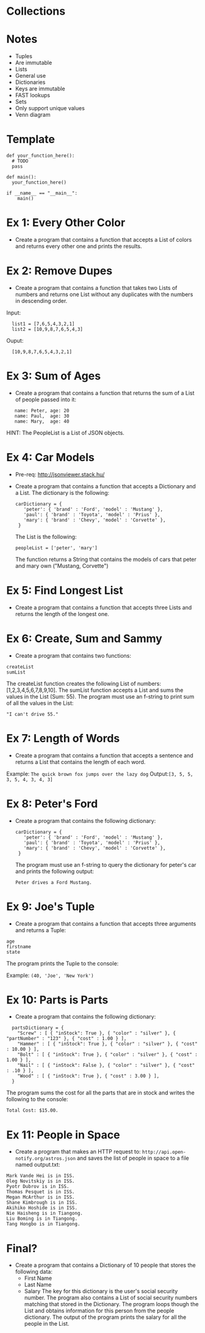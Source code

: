 # Collections

# Notes
- Tuples
 - Are immutable
- Lists
 - General use
- Dictionaries
 - Keys are immutable
 - FAST lookups
- Sets 
 - Only support unique values
 - Venn diagram

# Template
```
def your_function_here():
  # TODO
  pass

def main():
  your_function_here()

if __name__ == "__main__":  
    main()
```

# Ex 1: Every Other Color
- Create a program that contains a function that accepts a List of colors and returns every other one and prints the results.

# Ex 2: Remove Dupes
- Create a program that contains a function that takes two Lists of numbers and returns one List without any duplicates with the numbers in descending order.

Input:
```
  list1 = [7,6,5,4,3,2,1]
  list2 = [10,9,8,7,6,5,4,3]
```
Ouput:
```
  [10,9,8,7,6,5,4,3,2,1]
```

# Ex 3: Sum of Ages
- Create a program that contains a function that returns the sum of a List of people passed into it:
 ```
    name: Peter, age: 20
    name: Paul,  age: 30
    name: Mary,  age: 40
```
HINT: The PeopleList is a List of JSON objects.

# Ex 4: Car Models
- Pre-req: http://jsonviewer.stack.hu/
- Create a program that contains a function that accepts a Dictionary and a List.  The dictionary is the following:
  ```
  carDictionary = {
     'peter': { 'brand' : 'Ford', 'model' : 'Mustang' },
     'paul': { 'brand' : 'Toyota', 'model' : 'Prius' },
     'mary': { 'brand' : 'Chevy', 'model' : 'Corvette' },
   }
  ```
  The List is the following:

  ```
  peopleList = ['peter', 'mary']
  ```

  The function returns a String that contains the models of cars that peter and mary own ("Mustang, Corvette")

# Ex 5: Find Longest List
-  Create a program that contains a function that accepts three Lists and returns the length of the longest one.

# Ex 6: Create, Sum and Sammy
- Create a program that contains two functions: 
```
createList
sumList
```
The createList function creates the following List of numbers: [1,2,3,4,5,6,7,8,9,10].
The sumList function accepts a List and sums the values in the List (Sum: 55).
The program must use an f-string to print sum of all the values in the List:
```
"I can't drive 55."
```
# Ex 7: Length of Words
- Create a program that contains a function that accepts a sentence and returns a List that contains the length of each word.

Example: `The quick brown fox jumps over the lazy dog`
Output:`[3, 5, 5, 3, 5, 4, 3, 4, 3]`

# Ex 8: Peter's Ford
- Create a program that contains the following dictionary:
  ```
  carDictionary = {
     'peter': { 'brand' : 'Ford', 'model' : 'Mustang' },
     'paul': { 'brand' : 'Toyota', 'model' : 'Prius' },
     'mary': { 'brand' : 'Chevy', 'model' : 'Corvette' },
   }
  ```
  The program must use an f-string to query the dictionary for peter's car and prints the following output:

  `Peter drives a Ford Mustang.`

# Ex 9: Joe's Tuple
- Create a program that contains a function that accepts three arguments and returns a Tuple:
```
age
firstname
state
```
The program prints the Tuple to the console:

Example: `(40, 'Joe', 'New York')`

# Ex 10: Parts is Parts
- Create a program that contains the following dictionary:

```
  partsDictionary = {
    "Screw" : [ { "inStock": True }, { "color" : "silver" }, { "partNumber" : "123" }, { "cost" : 1.00 } ],
    "Hammer" : [ { "inStock": True }, { "color" : "silver" }, { "cost" : 10.00 } ],
    "Bolt" : [ { "inStock": True }, { "color" : "silver" }, { "cost" : 1.00 } ],
    "Nail" : [ { "inStock": False }, { "color" : "silver" }, { "cost" : .10 } ],
    "Wood" : [ { "inStock": True }, { "cost" : 3.00 } ],
  }

```
The program sums the cost for all the parts that are in stock and writes the following to the console:

```
Total Cost: $15.00.
```

# Ex 11: People in Space
- Create a program that makes an HTTP request to: `http://api.open-notify.org/astros.json` and
saves the list of people in space to a file named output.txt:

```
Mark Vande Hei is in ISS.
Oleg Novitskiy is in ISS.
Pyotr Dubrov is in ISS.
Thomas Pesquet is in ISS.
Megan McArthur is in ISS.
Shane Kimbrough is in ISS.
Akihiko Hoshide is in ISS.
Nie Haisheng is in Tiangong.
Liu Boming is in Tiangong.
Tang Hongbo is in Tiangong.
```


# Final?
- Create a program that contains a Dictionary of 10 people that stores the following data:
  - First Name 
  - Last Name
  - Salary
The key for this dictionary is the user's social security number.  The program also contains a List of social security numbers matching that stored in the Dictionary.  The program loops though the List and obtains information for this person from the people dictionary.  The output of the program prints the salary for all the people in the List.






